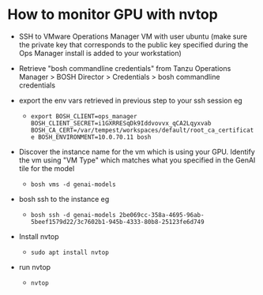# How to monitor GPU with nvtop

- SSH to VMware Operations Manager VM with user ubuntu (make sure the private key that corresponds to the public key specified during the Ops Manager install is added to your workstation)

- Retrieve "bosh commandline credentials" from Tanzu Operations Manager > BOSH Director > Credentials > bosh commandline credentials

- export the env vars retrieved in previous step to your ssh session eg
  - ```export BOSH_CLIENT=ops_manager BOSH_CLIENT_SECRET=i1GXRRESqDk9Iddvovvx_qCA2Lqyxvab BOSH_CA_CERT=/var/tempest/workspaces/default/root_ca_certificate BOSH_ENVIRONMENT=10.0.70.11 bosh```

- Discover the instance name for the vm which is using your GPU. Identify the vm using "VM Type" which matches what you specified in the GenAI tile for the model
  - ```bosh vms -d genai-models```

- bosh ssh to the instance eg
  - ```bosh ssh -d genai-models 2be069cc-358a-4695-96ab-5beef1579d22/3c7602b1-945b-4333-80b8-25123fe6d749```

- Install nvtop
  - ```sudo apt install nvtop```

- run nvtop
  - ```nvtop```
